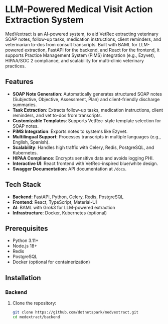 # LLM-Powered Medical Visit Action Extraction System

MedVextract is an AI-powered system, to aid VetRec extracting veterinary SOAP notes, follow-up tasks, medication instructions, client reminders, and veterinarian to-dos from consult transcripts. Built with BAML for LLM-powered extraction, FastAPI for the backend, and React for the frontend, it supports Practice Management System (PiMS) integration (e.g., Ezyvet), HIPAA/SOC 2 compliance, and scalability for multi-clinic veterinary practices.

## Features
- **SOAP Note Generation**: Automatically generates structured SOAP notes (Subjective, Objective, Assessment, Plan) and client-friendly discharge summaries.
- **Task Extraction**: Extracts follow-up tasks, medication instructions, client reminders, and vet to-dos from transcripts.
- **Customizable Templates**: Supports VetRec-style template selection for SOAP notes.
- **PiMS Integration**: Exports notes to systems like Ezyvet.
- **Multilingual Support**: Processes transcripts in multiple languages (e.g., English, Spanish).
- **Scalability**: Handles high traffic with Celery, Redis, PostgreSQL, and Kubernetes.
- **HIPAA Compliance**: Encrypts sensitive data and avoids logging PHI.
- **Interactive UI**: React frontend with VetRec-inspired blue/white design.
- **Swagger Documentation**: API documentation at `/docs`.

## Tech Stack
- **Backend**: FastAPI, Python, Celery, Redis, PostgreSQL
- **Frontend**: React, TypeScript, Material-UI
- **AI**: BAML with Grok3 for LLM-powered extraction
- **Infrastructure**: Docker, Kubernetes (optional)

## Prerequisites
- Python 3.11+
- Node.js 18+
- Redis
- PostgreSQL
- Docker (optional for containerization)

## Installation

### Backend
1. Clone the repository:
   ```bash
   git clone https://github.com/dotnetspark/medvextract.git
   cd medextract/backend
